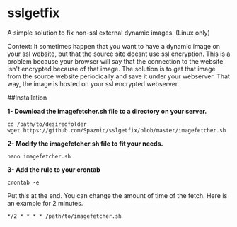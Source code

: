 # sslgetfix
A simple solution to fix non-ssl external dynamic images. (Linux only)

Context: It sometimes happen that you want to have a dynamic image on your ssl website, but that the source site doesnt use ssl encryption.
This is a problem because your browser will say that the connection to the website isn't encrypted because of that image. The solution is
to get that image from the source website periodically and save it under your webserver. That way, the image is hosted on your ssl encrypted
webserver.


##Installation

**1- Download the imagefetcher.sh file to a directory on your server.**
```
cd /path/to/desiredfolder
wget https://github.com/Spazmic/sslgetfix/blob/master/imagefetcher.sh
```

**2- Modify the imagefetcher.sh file to fit your needs.**

```nano imagefetcher.sh```


**3- Add the rule to your 
crontab**

```crontab -e```

Put this at the end. You can change the amount of time of the fetch. Here is an example for 2 minutes.

```*/2 * * * * /path/to/imagefetcher.sh```

